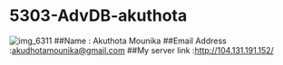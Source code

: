 # 5303-AdvDB-akuthota
![img_6311](https://cloud.githubusercontent.com/assets/16820221/18098660/c69769de-6ea8-11e6-93a9-4aebecbeb971.JPG)
##Name : Akuthota Mounika
##Email Address :akudhotamounika@gmail.com
##My server link :http://104.131.191.152/
